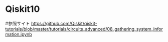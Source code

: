 # Qiskit10


#参照サイト
https://github.com/Qiskit/qiskit-tutorials/blob/master/tutorials/circuits_advanced/08_gathering_system_information.ipynb

